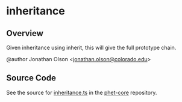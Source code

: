 # inheritance

## Overview

Given inheritance using inherit, this will give the full prototype chain.

@author Jonathan Olson &lt;jonathan.olson@colorado.edu&gt;



## Source Code

See the source for [inheritance.ts](https://github.com/phetsims/phet-core/blob/main/js/inheritance.ts) in the [phet-core](https://github.com/phetsims/phet-core) repository.
